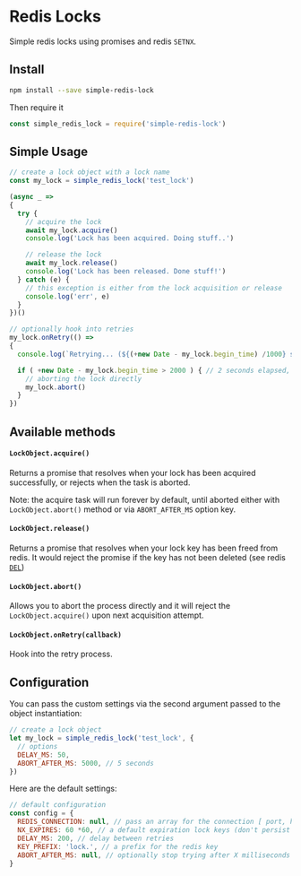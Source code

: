 # Redis Locks

Simple redis locks using promises and redis `SETNX`.

## Install

```bash
npm install --save simple-redis-lock
```

Then require it

```javascript
const simple_redis_lock = require('simple-redis-lock')
```

## Simple Usage

```javascript
// create a lock object with a lock name
const my_lock = simple_redis_lock('test_lock')

(async _ =>
{
  try {
    // acquire the lock
    await my_lock.acquire()
    console.log('Lock has been acquired. Doing stuff..')

    // release the lock
    await my_lock.release()
    console.log('Lock has been released. Done stuff!')
  } catch (e) {
    // this exception is either from the lock acquisition or release
    console.log('err', e)
  }
})()

// optionally hook into retries
my_lock.onRetry(() =>
{
  console.log(`Retrying... (${(+new Date - my_lock.begin_time) /1000} seconds elapsed)`)

  if ( +new Date - my_lock.begin_time > 2000 ) { // 2 seconds elapsed, abort
    // aborting the lock directly
    my_lock.abort()
  }
})
```

## Available methods

#### `LockObject.acquire()`

Returns a promise that resolves when your lock has been acquired successfully, or rejects when the task is aborted.

Note: the acquire task will run forever by default, until aborted either with `LockObject.abort()` method or via `ABORT_AFTER_MS` option key.

#### `LockObject.release()`

Returns a promise that resolves when your lock key has been freed from redis. It would reject the promise if the key has not been deleted (see redis [`DEL`](https://redis.io/commands/del))

#### `LockObject.abort()`

Allows you to abort the process directly and it will reject the `LockObject.acquire()` upon next acquisition attempt.

#### `LockObject.onRetry(callback)`

Hook into the retry process.

## Configuration

You can pass the custom settings via the second argument passed to the object instantiation:

```javascript
// create a lock object
let my_lock = simple_redis_lock('test_lock', {
  // options
  DELAY_MS: 50,
  ABORT_AFTER_MS: 5000, // 5 seconds
})
```

Here are the default settings:

```javascript
// default configuration
const config = {
  REDIS_CONNECTION: null, // pass an array for the connection [ port, host ]
  NX_EXPIRES: 60 *60, // a default expiration lock keys (don't persist them in memory) defaults to 1 hour
  DELAY_MS: 200, // delay between retries
  KEY_PREFIX: 'lock.', // a prefix for the redis key
  ABORT_AFTER_MS: null, // optionally stop trying after X milliseconds elpased
}
```
